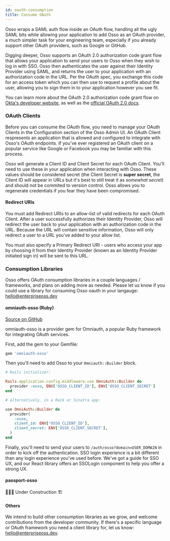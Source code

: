```yaml
---
id: oauth-consumption
title: Consume OAuth
---
```


Osso wraps a SAML auth flow inside an OAuth flow, handling all the ugly SAML bits while allowing your application to add Osso as an OAuth provider, a much simpler task for your engineering team, especially if you already support other OAuth providers, such as Google or GitHub.

Digging deeper, Osso supports an OAuth 2.0 authorization code grant flow that allows your application to send your users to Osso when they wish to log in with SSO. Osso then authenticates the user against their Identity Provider using SAML, and returns the user to your application with an authorization code in the URL. Per the OAuth spec, you exchange this code for an access token which you can then use to request a profile about the user, allowing you to sign them in to your application however you see fit.

You can learn more about the OAuth 2.0 authorization code grant flow on [Okta's developer website](https://developer.okta.com/blog/2018/04/10/oauth-authorization-code-grant-type), as well as the [official OAuth 2.0 docs](https://oauth.net/2/grant-types/authorization-code/).

### OAuth Clients

Before you can consume the OAuth flow, you need to manage your OAuth Clients in the Configuration section of the Osso Admin UI. An OAuth Client respresents an application that is allowed and configured to integrate with Osso's OAuth endpoints. If you've ever registered an OAuth client on a popular service like Google or Facebook you may be familiar with this process.

Osso will generate a Client ID and Client Secret for each OAuth Client. You'll need to use these in your application when interacting with Osso. These values should be considered secret (the Client Secret is **super secret**, the Client ID will appear in URLs but it's best to still treat it as _somewhat secret_) and should not be commited to version control. Osso allows you to regenerate credentials if you fear they have been compromised.

#### Redirect URIs

You must add Redirect URIs to an allow-list of valid redirects for each OAuth Client. After a user successfully authorizes their Identity Provider, Osso will redirect the user back to your application with an authorization code in the URL. Because the URL will contain sensitive information, Osso will only redirect a user to a URL you've added to your allow list.

You must also specify a Primary Redirect URI - users who access your app by choosing it from their Identity Provider (known as an Identity Provider initiated sign in) will be sent to this URL.

### Consumption Libraries

Osso offers OAuth consumption libraries in a couple languages / frameworks, and plans on adding more as needed. Please let us know if you could use a library for consuming Osso oauth in your langauge: <a href="mailto:hello@enterpriseoss.dev" target="_blank">hello@enterpriseoss.dev</a>

#### omniauth-osso (Ruby)

<a href="https://github.com/enterprise-oss/omniauth-osso" target="_blank">Source on GitHub</a>

omniauth-osso is a provider gem for Omniauth, a popular Ruby framework for integrating OAuth services.

First, add the gem to your Gemfile:

```ruby
gem 'omniauth-osso'
```

Then you'll need to add Osso to your `Omniauth::Builder` block.

```ruby
# Rails initializer:

Rails.application.config.middleware.use OmniAuth::Builder do
  provider :osso, ENV['OSSO_CLIENT_ID'], ENV['OSSO_CLIENT_SECRET']
end

# alternatively, in a Rack or Sinatra app:

use OmniAuth::Builder do
  provider(
    :osso,
    client_id: ENV['OSSO_CLIENT_ID'],
    client_secret: ENV['OSSO_CLIENT_SECRET'],
  )
end

```

Finally, you'll need to send your users to `/auth/osso?domain=USER_DOMAIN` in order to kick off the authentication. SSO login experience is a bit different than any login experience you've used before. We've got a guide for SSO UX, and our React library offers an SSOLogin component to help you offer a strong UX.

#### passport-osso

👷🏽‍♀️ Under Construction 🏗

#### Others

We intend to build other consumption libraries as we grow, and welcome contributions from the developer community. If there's a specific language or OAuth framework you need a client library for, let us know: <a href="mailto:hello@enterpriseoss.dev" target="_blank">hello@enterpriseoss.dev</a>.